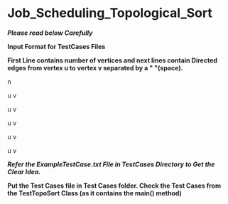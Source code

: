 # Job_Scheduling_Topological_Sort

***********Please read below Carefully***********

**Input Format for TestCases Files**

**First Line contains number of vertices and next lines contain Directed edges from vertex u to vertex v separated by a " "(space).**

n

u v

u v

u v

u v

u v

***Refer the ExampleTestCase.txt File in TestCases Directory to Get the Clear Idea.***

**Put the Test Cases file in Test Cases folder.
Check the Test Cases from the TestTopoSort Class (as it contains the main() method)**
